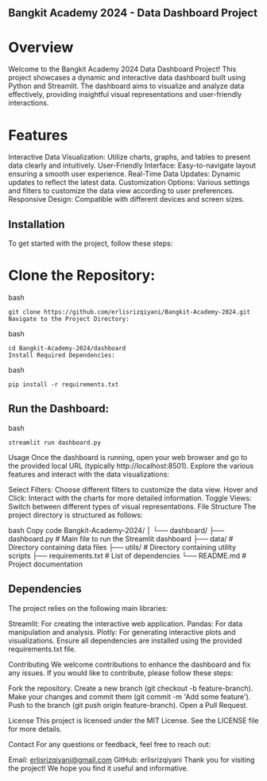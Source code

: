 ## Bangkit Academy 2024 - Data Dashboard Project
# Overview
Welcome to the Bangkit Academy 2024 Data Dashboard Project! This project showcases a dynamic and interactive data dashboard built using Python and Streamlit. The dashboard aims to visualize and analyze data effectively, providing insightful visual representations and user-friendly interactions.

# Features
Interactive Data Visualization: Utilize charts, graphs, and tables to present data clearly and intuitively.
User-Friendly Interface: Easy-to-navigate layout ensuring a smooth user experience.
Real-Time Data Updates: Dynamic updates to reflect the latest data.
Customization Options: Various settings and filters to customize the data view according to user preferences.
Responsive Design: Compatible with different devices and screen sizes.

## Installation
To get started with the project, follow these steps:

# Clone the Repository:

bash

    git clone https://github.com/erlisrizqiyani/Bangkit-Academy-2024.git
    Navigate to the Project Directory:

bash

    cd Bangkit-Academy-2024/dashboard
    Install Required Dependencies:

bash

    pip install -r requirements.txt

## Run the Dashboard:
bash

    streamlit run dashboard.py
Usage
Once the dashboard is running, open your web browser and go to the provided local URL (typically http://localhost:8501). Explore the various features and interact with the data visualizations:

Select Filters: Choose different filters to customize the data view.
Hover and Click: Interact with the charts for more detailed information.
Toggle Views: Switch between different types of visual representations.
File Structure
The project directory is structured as follows:

bash
Copy code
    Bangkit-Academy-2024/
    │
    └── dashboard/
        ├── dashboard.py           # Main file to run the Streamlit dashboard
        ├── data/                  # Directory containing data files
        ├── utils/                 # Directory containing utility scripts
        ├── requirements.txt       # List of dependencies
        └── README.md              # Project documentation

## Dependencies
The project relies on the following main libraries:

Streamlit: For creating the interactive web application.
Pandas: For data manipulation and analysis.
Plotly: For generating interactive plots and visualizations.
Ensure all dependencies are installed using the provided requirements.txt file.

Contributing
We welcome contributions to enhance the dashboard and fix any issues. If you would like to contribute, please follow these steps:

Fork the repository.
    Create a new branch (git checkout -b feature-branch).
    Make your changes and commit them (git commit -m 'Add some feature').
    Push to the branch (git push origin feature-branch).
    Open a Pull Request.

License
This project is licensed under the MIT License. See the LICENSE file for more details.

Contact
For any questions or feedback, feel free to reach out:

Email: erlisrizqiyani@gmail.com
GitHub: erlisrizqiyani
Thank you for visiting the project! We hope you find it useful and informative.
